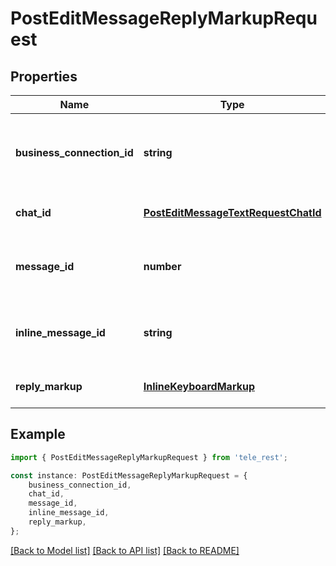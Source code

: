 # PostEditMessageReplyMarkupRequest


## Properties

Name | Type | Description | Notes
------------ | ------------- | ------------- | -------------
**business_connection_id** | **string** | Unique identifier of the business connection on behalf of which the message to be edited was sent | [optional] [default to undefined]
**chat_id** | [**PostEditMessageTextRequestChatId**](PostEditMessageTextRequestChatId.md) |  | [optional] [default to undefined]
**message_id** | **number** | Required if *inline\\_message\\_id* is not specified. Identifier of the message to edit | [optional] [default to undefined]
**inline_message_id** | **string** | Required if *chat\\_id* and *message\\_id* are not specified. Identifier of the inline message | [optional] [default to undefined]
**reply_markup** | [**InlineKeyboardMarkup**](InlineKeyboardMarkup.md) |  | [optional] [default to undefined]

## Example

```typescript
import { PostEditMessageReplyMarkupRequest } from 'tele_rest';

const instance: PostEditMessageReplyMarkupRequest = {
    business_connection_id,
    chat_id,
    message_id,
    inline_message_id,
    reply_markup,
};
```

[[Back to Model list]](../README.md#documentation-for-models) [[Back to API list]](../README.md#documentation-for-api-endpoints) [[Back to README]](../README.md)
